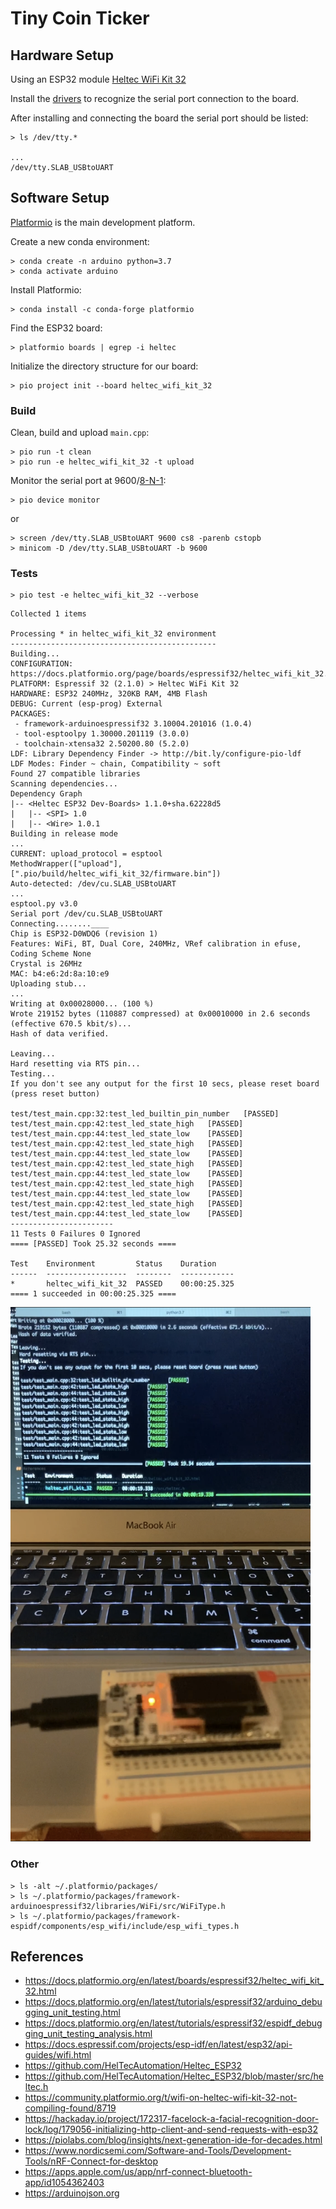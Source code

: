 # Tiny Coin Ticker


## Hardware Setup

Using an ESP32 module [Heltec WiFi Kit 32](https://github.com/HelTecAutomation/Heltec_ESP32)

Install the [drivers](https://www.silabs.com/developers/usb-to-uart-bridge-vcp-drivers) to recognize the serial port connection to the board.

After installing and connecting the board the serial port should be listed:

```
> ls /dev/tty.*

...
/dev/tty.SLAB_USBtoUART
```

## Software Setup

[Platformio](https://docs.platformio.org/en/latest/core/quickstart.html) is the main development platform.

Create a new conda environment:

```
> conda create -n arduino python=3.7
> conda activate arduino
```

Install Platformio:

```
> conda install -c conda-forge platformio
```

Find the ESP32 board:

```
> platformio boards | egrep -i heltec
```

Initialize the directory structure for our board:

```
> pio project init --board heltec_wifi_kit_32
```

### Build

Clean, build and upload `main.cpp`:

```
> pio run -t clean
> pio run -e heltec_wifi_kit_32 -t upload
```

Monitor the serial port at 9600/[8-N-1](https://en.wikipedia.org/wiki/8-N-1):

```
> pio device monitor
```

or

```
> screen /dev/tty.SLAB_USBtoUART 9600 cs8 -parenb cstopb
> minicom -D /dev/tty.SLAB_USBtoUART -b 9600
```


### Tests

```
> pio test -e heltec_wifi_kit_32 --verbose
```

```
Collected 1 items

Processing * in heltec_wifi_kit_32 environment
----------------------------------------------
Building...
CONFIGURATION: https://docs.platformio.org/page/boards/espressif32/heltec_wifi_kit_32.html
PLATFORM: Espressif 32 (2.1.0) > Heltec WiFi Kit 32
HARDWARE: ESP32 240MHz, 320KB RAM, 4MB Flash
DEBUG: Current (esp-prog) External
PACKAGES:
 - framework-arduinoespressif32 3.10004.201016 (1.0.4)
 - tool-esptoolpy 1.30000.201119 (3.0.0)
 - toolchain-xtensa32 2.50200.80 (5.2.0)
LDF: Library Dependency Finder -> http://bit.ly/configure-pio-ldf
LDF Modes: Finder ~ chain, Compatibility ~ soft
Found 27 compatible libraries
Scanning dependencies...
Dependency Graph
|-- <Heltec ESP32 Dev-Boards> 1.1.0+sha.62228d5
|   |-- <SPI> 1.0
|   |-- <Wire> 1.0.1
Building in release mode
...
CURRENT: upload_protocol = esptool
MethodWrapper(["upload"], [".pio/build/heltec_wifi_kit_32/firmware.bin"])
Auto-detected: /dev/cu.SLAB_USBtoUART
...
esptool.py v3.0
Serial port /dev/cu.SLAB_USBtoUART
Connecting........____
Chip is ESP32-D0WDQ6 (revision 1)
Features: WiFi, BT, Dual Core, 240MHz, VRef calibration in efuse, Coding Scheme None
Crystal is 26MHz
MAC: b4:e6:2d:8a:10:e9
Uploading stub...
...
Writing at 0x00028000... (100 %)
Wrote 219152 bytes (110887 compressed) at 0x00010000 in 2.6 seconds (effective 670.5 kbit/s)...
Hash of data verified.

Leaving...
Hard resetting via RTS pin...
Testing...
If you don't see any output for the first 10 secs, please reset board (press reset button)

test/test_main.cpp:32:test_led_builtin_pin_number   [PASSED]
test/test_main.cpp:42:test_led_state_high   [PASSED]
test/test_main.cpp:44:test_led_state_low    [PASSED]
test/test_main.cpp:42:test_led_state_high   [PASSED]
test/test_main.cpp:44:test_led_state_low    [PASSED]
test/test_main.cpp:42:test_led_state_high   [PASSED]
test/test_main.cpp:44:test_led_state_low    [PASSED]
test/test_main.cpp:42:test_led_state_high   [PASSED]
test/test_main.cpp:44:test_led_state_low    [PASSED]
test/test_main.cpp:42:test_led_state_high   [PASSED]
test/test_main.cpp:44:test_led_state_low    [PASSED]
-----------------------
11 Tests 0 Failures 0 Ignored
==== [PASSED] Took 25.32 seconds ====

Test    Environment         Status    Duration
------  ------------------  --------  ------------
*       heltec_wifi_kit_32  PASSED    00:00:25.325
==== 1 succeeded in 00:00:25.325 ====
```

<img src="esp32-test.png" alt="blink test"
    title="blink test" width="480" />

### Other

```
> ls -alt ~/.platformio/packages/
> ls ~/.platformio/packages/framework-arduinoespressif32/libraries/WiFi/src/WiFiType.h
> ls ~/.platformio/packages/framework-espidf/components/esp_wifi/include/esp_wifi_types.h
```

## References

- https://docs.platformio.org/en/latest/boards/espressif32/heltec_wifi_kit_32.html
- https://docs.platformio.org/en/latest/tutorials/espressif32/arduino_debugging_unit_testing.html
- https://docs.platformio.org/en/latest/tutorials/espressif32/espidf_debugging_unit_testing_analysis.html
- https://docs.espressif.com/projects/esp-idf/en/latest/esp32/api-guides/wifi.html
- https://github.com/HelTecAutomation/Heltec_ESP32
- https://github.com/HelTecAutomation/Heltec_ESP32/blob/master/src/heltec.h
- https://community.platformio.org/t/wifi-on-heltec-wifi-kit-32-not-compiling-found/8719
- https://hackaday.io/project/172317-facelock-a-facial-recognition-door-lock/log/179056-initializing-http-client-and-send-requests-with-esp32
- https://piolabs.com/blog/insights/next-generation-ide-for-decades.html
- https://www.nordicsemi.com/Software-and-Tools/Development-Tools/nRF-Connect-for-desktop
- https://apps.apple.com/us/app/nrf-connect-bluetooth-app/id1054362403
- https://arduinojson.org
